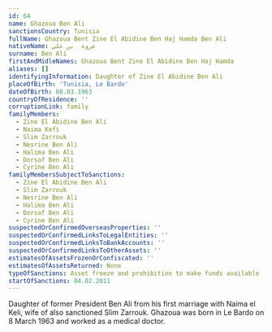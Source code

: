 ```yaml
---
id: 64
name: Ghazoua Ben Ali
sanctionsCountry: Tunisia
fullName: Ghazoua Bent Zine El Abidine Ben Haj Hamda Ben Ali
nativeName: غزوة  بن علي
surname: Ben Ali
firstAndMidleNames: Ghazoua Bent Zine El Abidine Ben Haj Hamda
aliases: []
identifyingInformation: Daughter of Zine El Abidine Ben Ali
placeOfBirth: 'Tunisia, Le Bardo'
dateOfBirth: 08.03.1963
countryOfResidence: ''
corruptionLink: family
familyMembers:
  - Zine El Abidine Ben Ali
  - Naima Kefi
  - Slim Zarrouk
  - Nesrine Ben Ali
  - Halima Ben Ali
  - Dorsaf Ben Ali
  - Cyrine Ben Ali
familyMembersSubjectToSanctions:
  - Zine El Abidine Ben Ali
  - Slim Zarrouk
  - Nesrine Ben Ali
  - Halima Ben Ali
  - Dorsaf Ben Ali
  - Cyrine Ben Ali
suspectedOrConfirmedOverseasProperties: ''
suspectedOrConfirmedLinksToLegalEntities: ''
suspectedOrConfirmedLinksToBankAccounts: ''
suspectedOrConfirmedLinksToOtherAssets: ''
estimatesOfAssetsFrozenOrConfiscated: ''
estimatesOfAssetsReturned: None
typeOfSanctions: Asset freeze and prohibition to make funds available
startOfSanctions: 04.02.2011
---
```

Daughter of former President Ben Ali from his first marriage with Naima el Keli, 
wife of also sanctioned Slim Zarrouk. Ghazoua was born in Le Bardo on 8 March 
1963 and worked as a medical doctor.
